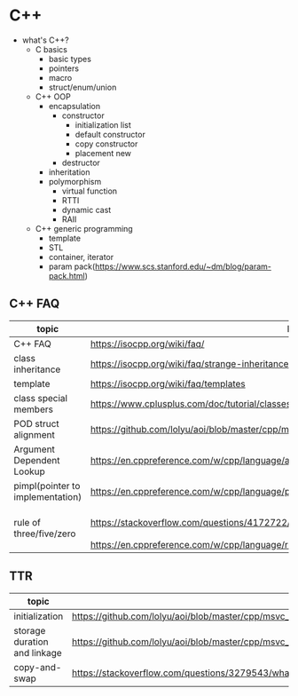 # C++
* what's C++?
    * C basics
        * basic types
        * pointers
        * macro
        * struct/enum/union
    * C++ OOP
        * encapsulation
            * constructor
                * initialization list
                * default constructor
                * copy constructor
                * placement new
            * destructor
        * inheritation
        * polymorphism
            * virtual function
            * RTTI
            * dynamic cast
            * RAII
    * C++ generic programming
        * template
        * STL
        * container, iterator
        * param pack(https://www.scs.stanford.edu/~dm/blog/param-pack.html)

## C++ FAQ
| topic                 | link                                             |
| --------------------- | ------------------------------------------------ |
| C++ FAQ               | https://isocpp.org/wiki/faq/                     |
| class inheritance     | https://isocpp.org/wiki/faq/strange-inheritance  |
| template              | https://isocpp.org/wiki/faq/templates            |
| class special members | https://www.cplusplus.com/doc/tutorial/classes2/ |
| POD struct alignment  | https://github.com/lolyu/aoi/blob/master/cpp/msvc_cpp/02_cpp_basics/cpp_object_alignment.md |
| Argument Dependent Lookup | https://en.cppreference.com/w/cpp/language/adl |
| pimpl(pointer to implementation)|https://en.cppreference.com/w/cpp/language/pimpl|
|rule of three/five/zero|<br>https://stackoverflow.com/questions/4172722/what-is-the-rule-of-three<br/><br>https://en.cppreference.com/w/cpp/language/rule_of_three<br/>|

## TTR
| topic | link
|-|-|
|initialization|https://github.com/lolyu/aoi/blob/master/cpp/msvc_cpp/04_declarations_and_definitions/object_initialization.md|
|storage duration and linkage|https://github.com/lolyu/aoi/blob/master/cpp/msvc_cpp/04_declarations_and_definitions/declaration_and_definitions.md|
|copy-and-swap|https://stackoverflow.com/questions/3279543/what-is-the-copy-and-swap-idiom|
